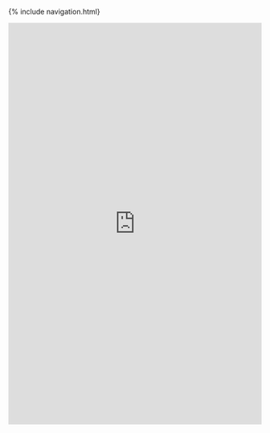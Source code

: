 {% include navigation.html}
<iframe frameborder="0" width="100%" height="800px" src="https://replit.com/@AlexDo8/Tri3-IndivRepo">
